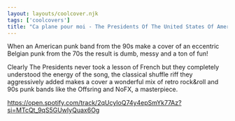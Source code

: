 ```yaml
---
layout: layouts/coolcover.njk
tags: ['coolcovers']
title: "Ca plane pour moi - The Presidents Of The United States Of America vs. Plastic Bertrand"
---
```


When an American punk band from the 90s make a cover of an eccentric Belgian punk from the 70s the result is dumb, messy and a ton of fun!

Clearly The Presidents never took a lesson of French but they completely understood the energy of the song, the classical shuffle riff they aggressively added makes a cover a wonderful mix of retro rock&roll and 90s punk bands like the Offsring and NoFX, a masterpiece.

https://open.spotify.com/track/2qUcyIoQ74y4epSmYk77Az?si=MTcQt_9qS5GUwIyQuax6Og
